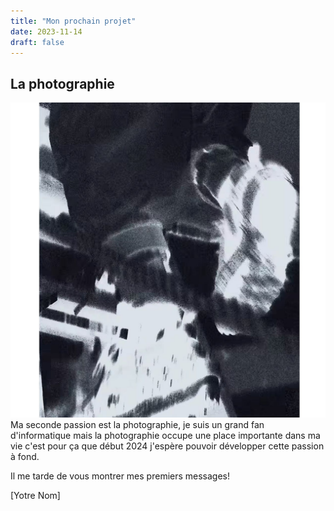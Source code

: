 ```yaml
---
title: "Mon prochain projet"
date: 2023-11-14
draft: false
---
```


## La photographie
![](image.jpg)
Ma seconde passion est la photographie, je suis un grand fan d'informatique mais la photographie occupe une place importante dans ma vie c'est pour ça que début 2024 j'espère pouvoir développer cette passion à fond.

Il me tarde de vous montrer mes premiers messages!

[Yotre Nom]
